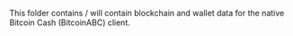 This folder contains / will contain blockchain and wallet data for the native Bitcoin Cash (BitcoinABC) client.
